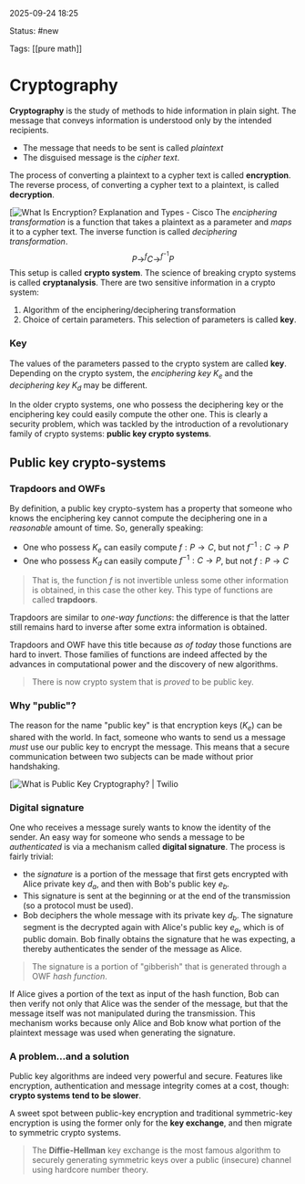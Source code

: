 2025-09-24 18:25

Status:  #new

Tags: [[pure math]]
# Cryptography

**Cryptography** is the study of methods to hide information in plain sight. The message that conveys information is understood only by the intended recipients.

- The message that needs to be sent is called *plaintext*
- The disguised message is the *cipher text*.

The process of converting a plaintext to a cypher text is called **encryption**. The reverse process, of converting a cypher text to a plaintext, is called **decryption**.

[![What Is Encryption? Explanation and Types - Cisco](https://www.cisco.com/content/dam/cisco-cdc/site/images/legacy/assets/swa/img/1100/symmetric-encryption-1256x706.png)
The *enciphering transformation* is a function that takes a plaintext as a parameter and *maps* it to a cypher text. The inverse function is called *deciphering transformation*.
$$
P \to^fC \to^{f^{-1}} P
$$
This setup is called **crypto system**. The science of breaking crypto systems is called **cryptanalysis**.
There are two sensitive information in a crypto system:
1. Algorithm of the enciphering/deciphering transformation
2. Choice of certain parameters. This selection of parameters is called **key**.
### Key

The values of the parameters passed to the crypto system are called **key**. Depending on the crypto system, the *enciphering key* $K_e$ and the *deciphering key* $K_d$ may be different.  

In the older crypto systems, one who possess the deciphering key or the enciphering key could easily compute the other one. This is clearly a security problem, which was tackled by the introduction of a revolutionary family of crypto systems: **public key crypto systems**.

## Public key crypto-systems

### Trapdoors and OWFs

By definition, a public key crypto-system has a property that someone who knows the enciphering key cannot compute the deciphering one in a *reasonable* amount of time. So, generally speaking:
- One who possess $K_e$ can easily compute $f: P \to C$, but not $f^{-1}: C \to P$
- One who possess $K_d$ can easily compute $f^{-1}: C \to P$, but not $f: P \to C$

> That is, the function $f$ is not invertible unless some other information is obtained, in this case the other key. This type of functions are called **trapdoors**.

Trapdoors are similar to *one-way functions*: the difference is that the latter still remains hard to inverse after some extra information is obtained.

Trapdoors and OWF have this title because *as of today* those functions are hard to invert. Those families of functions are indeed affected by the advances in computational power and the discovery of new algorithms.

> There is now crypto system that is *proved* to be public key.

### Why "public"?

The reason for the name "public key" is that encryption keys ($K_e$) can be shared with the world. In fact, someone who wants to send us a message *must* use our public key to encrypt the message.
This means that a secure communication between two subjects can be made without prior handshaking. 

[![What is Public Key Cryptography? | Twilio](https://www.twilio.com/content/dam/twilio-com/global/en/blog/legacy/2018/what-is-public-key-cryptography/19DfiKodi3T25Xz7g9EDTyvF9di2SzvJo6JebRJaCN-1P_c1fMqGtrAyZzxGGucG0bcmR8UwNes-gS.png)

### Digital signature

One who receives a message surely wants to know the identity of the sender. An easy way for someone who sends a message to be *authenticated* is via a mechanism called **digital signature**.
The process is fairly trivial: 
- the *signature* is a portion of the message that first gets encrypted with Alice private key $d_a$, and then with Bob's public key $e_b$. 
- This signature is sent at the beginning or at the end of the transmission (so a protocol must be used).
- Bob deciphers the whole message with its private key $d_b$. The signature segment is the decrypted again with Alice's public key $e_a$, which is of public domain. Bob finally obtains the signature that he was expecting, a thereby authenticates the sender of the message as Alice.

> The signature is a portion of "gibberish" that is generated through a OWF *hash function*. 

If Alice gives a portion of the text as input of the hash function, Bob can then verify not only that Alice was the sender of the message, but that the message itself was not manipulated during the transmission.
This mechanism works because only Alice and Bob know what portion of the plaintext message was used when generating the signature.
### A problem...and a solution

Public key algorithms are indeed very powerful and secure. Features like encryption, authentication and message integrity comes at a cost, though: **crypto systems tend to be slower**.

A sweet spot between public-key encryption and traditional symmetric-key encryption is using the former only for the **key exchange**, and then migrate to symmetric crypto systems. 

> The **Diffie-Hellman** key exchange is the most famous algorithm to securely generating symmetric keys over a public (insecure) channel using hardcore number theory.

